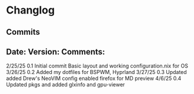 # Changlog 

## Commits

Date:       Version:        Comments:
--------------------------------------------------------------------------------------------------
2/25/25     0.1             Initial commit  Basic layout and working configuration.nix for OS
3/26/25     0.2             Added my dotfiles for BSPWM, Hyprland
3/27/25     0.3             Updated added Drew's NeoVIM config enabled firefox for MD preview
4/6/25      0.4             Updated pkgs and added glxinfo and gpu-viewer 

